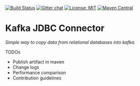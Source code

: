 [![Build Status](https://travis-ci.org/agoda-com/kafka-jdbc-connector.svg?branch=master)](https://travis-ci.org/agoda-com/kafka-jdbc-connector)
[![Gitter chat](https://badges.gitter.im/kafka-jdbc-connector/kafka-jdbc-connector.png)](https://gitter.im/kafka-jdbc-connector/Lobby)
[![License: MIT](https://img.shields.io/badge/License-MIT-yellow.svg)](https://github.com/agoda-com/kafka-jdbc-connector/blob/master/LICENSE.txt)
[![Maven Central](https://maven-badges.herokuapp.com/maven-central/com.agoda/kafka-jdbc-connector_2.11/badge.svg)](https://maven-badges.herokuapp.com/maven-central/com.agoda/kafka-jdbc-connector_2.11)

Kafka JDBC Connector
====================

*Simple way to copy data from relational databases into kafka.*

TODOs
* Publish artifact in maven
* Change logs
* Performance comparison
* Contribution guidelines
